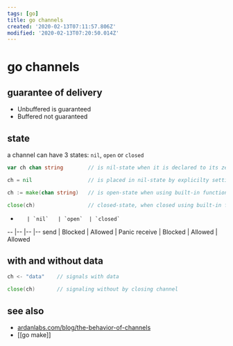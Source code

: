 ```yaml
---
tags: [go]
title: go channels
created: '2020-02-13T07:11:57.806Z'
modified: '2020-02-13T07:20:50.014Z'
---
```


# go channels

## guarantee of delivery
- Unbuffered is guaranteed
- Buffered not guaranteed

## state
a channel can have 3 states: `nil`, `open` or `closed`
```go
var ch chan string        // is nil-state when it is declared to its zero value

ch = nil                  // is placed in nil-state by explicilty setting to nil

ch := make(chan string)   // is open-state when using built-in function: make

close(ch)                 // closed-state, when closed using built-in function: close
```

-        | `nil`   | `open`  | `closed`
--       |--       |--       |--
send     | Blocked | Allowed | Panic
receive  | Blocked | Allowed | Allowed

## with and without data
```go
ch <- "data"    // signals with data

close(ch)       // signaling without by closing channel
```

## see also
- [ardanlabs.com/blog/the-behavior-of-channels](https://www.ardanlabs.com/blog/2017/10/the-behavior-of-channels.html)
- [[go make]]

